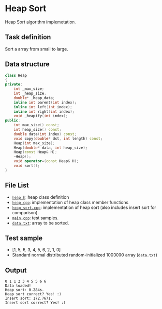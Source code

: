 # Heap Sort

Heap Sort algorithm implemetation. 

## Task definition

Sort a array from small to large.

## Data structure

```C++
class Heap
{
private:
    int _max_size;
    int _heap_size;
    double* _heap_data;
    inline int parent(int index);
    inline int left(int index);
    inline int right(int index);
    void _heapify(int index);
public:
    int max_size() const;
    int heap_size() const;
    double data(int index) const;
    void copy(double* dst, int length) const;
    Heap(int max_size);
    Heap(double* data, int heap_size);
    Heap(const Heap& H);
    ~Heap();
    void operator=(const Heap& H);
    void sort();
}
```

## File List

- [`heap.h`](heap.h): heap class definition
- [`heap.cpp`](heap.cpp): implementation of heap class member functions.
- [`heap_sort.cpp`](heap_sort.cpp): implementation of heap sort (also includes insert sort for comparison).
- [`main.cpp`](main.cpp): test samples.
- [`data.txt`](data.txt): array to be sorted.

## Test sample

- [1, 5, 6, 3, 4, 5, 6, 2, 1, 0]
- Standard normal distributed random-initialized 1000000 array (```data.txt```)

## Output

```
0 1 1 2 3 4 5 5 6 6
Data loaded!
Heap sort: 0.284s.
Heap sort correct? Yes! :)
Insert sort: 172.767s.
Insert sort correct? Yes! :)
```